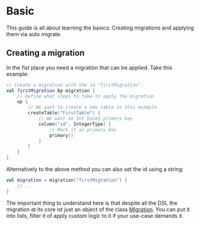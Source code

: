 # Basic

This guide is all about learning the basics: Creating migrations and applying them via auto migrate.

## Creating a migration

In the fist place you need a migration that can be applied. Take this example:

```kotlin
// Create a migration with the id "firstMigration".
val firstMigration by migration {
    // Define what steps to take to apply the migration
    up {
        // We want to create a new table in this example
        createTable("FirstTable") {
            // We want an Int based primary key
            column("id", IntegerType) {
                // Mark it as primary key
                primary()
            }
        }
    }
}
```

Alternatively to the above method you can also set the id using a string:

```kotlin
val migration = migration("firstMigration") {
    // ...
}
```

The important thing to understand here is that despite all the DSL the migration at its core ist just an object of the
class [Migration](/tools/mikrate/api/core/core/factory.mikrate.core/-migration/index.html). You can put it into lists,
filter it of apply custom logic to it if your use-case demands it.
